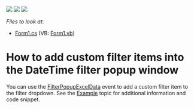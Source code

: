 <!-- default badges list -->
![](https://img.shields.io/endpoint?url=https://codecentral.devexpress.com/api/v1/VersionRange/128625307/23.1.3%2B)
[![](https://img.shields.io/badge/Open_in_DevExpress_Support_Center-FF7200?style=flat-square&logo=DevExpress&logoColor=white)](https://supportcenter.devexpress.com/ticket/details/E4265)
[![](https://img.shields.io/badge/📖_How_to_use_DevExpress_Examples-e9f6fc?style=flat-square)](https://docs.devexpress.com/GeneralInformation/403183)
<!-- default badges end -->
<!-- default file list -->
*Files to look at*:

* [Form1.cs](./CS/RangeDate/Form1.cs) (VB: [Form1.vb](./VB/RangeDate/Form1.vb))
<!-- default file list end -->
# How to add custom filter items into the DateTime filter popup window 

<p>You can use the <a href="https://documentation.devexpress.com/WindowsForms/DevExpressXtraGridViewsBaseColumnView_ShowFilterPopupDatetopic.aspx">FilterPopupExcelData</a> event to add a custom filter item to the filter dropdown. See the <a href="https://documentation.devexpress.com/WindowsForms/DevExpressXtraGridViewsBaseColumnView_ShowFilterPopupDatetopic.aspx">Example</a> topic for additional information and code snippet.</p>
